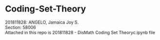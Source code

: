 # Coding-Set-Theory
201811828: ANGELO, Jamaica Joy S.
<br>Section: 58006
<br> Attached in this repo is 201811828 - DisMath Coding Set Theoryc.ipynb file </br>
